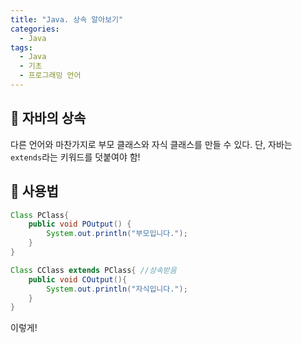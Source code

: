 ```yaml
---
title: "Java. 상속 알아보기"
categories:
  - Java
tags:
  - Java
  - 기초
  - 프로그래밍 언어
---
```


## 🌟 자바의 상속

다른 언어와 마찬가지로 부모 클래스와 자식 클래스를 만들 수 있다. 단, 자바는 `extends`라는 키워드를 덧붙여야 함!



## 🌟 사용법

```java
Class PClass{
    public void POutput() {
        System.out.println("부모입니다.");
    }
}

Class CClass extends PClass{ //상속받음
    public void COutput(){
        System.out.println("자식입니다.");
    }
}
```

이렇게!
